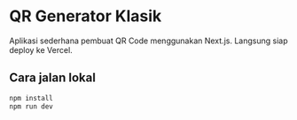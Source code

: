 # QR Generator Klasik

Aplikasi sederhana pembuat QR Code menggunakan Next.js. Langsung siap deploy ke Vercel.

## Cara jalan lokal
```bash
npm install
npm run dev
